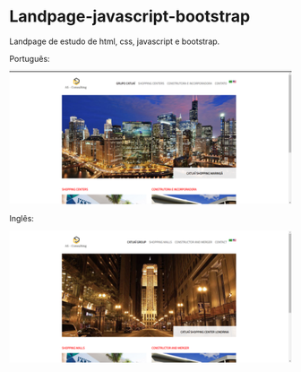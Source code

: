 # Landpage-javascript-bootstrap
Landpage de estudo de html, css, javascript e bootstrap.

Português:

![Tela da Landpage](telaLandpage.png)


Inglês:

![Tela da Landpage](ssLandingpage.png)
